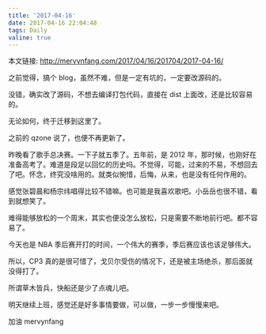 ```yaml
---
title: '2017-04-16'
date: 2017-04-16 22:04:48
tags: Daily
valine: true
---
```


本文链接: http://mervynfang.com/2017/04/16/201704/2017-04-16/

之前觉得，搞个 blog，虽然不难，但是一定有坑的，一定要改源码的。

没错，确实改了源码，不想去编译打包代码，直接在 dist 上面改，还是比较容易的。

无论如何，终于迁移到这里了。

<!-- more -->

之前的 qzone 说了，也便不再更新了。

昨晚看了歌手总决赛。一下子就五季了。五年前，是 2012 年，那时候，也刚好在准备高考了。难道是段足以回忆的历史吗。不觉得，可能，过来的不易，不想回去了吧。怀念，终究没啥用的。就类似惋惜，后悔，从来，也是没有任何作用的。

感觉张碧晨和杨宗纬唱得比较不错嘛。也可能是我喜欢歌吧。小岳岳也很不错，看到就想笑了。

难得能够放松的一个周末，其实也便没怎么放松，只是需要不断地前行吧。都不容易了。

今天也是 NBA 季后赛开打的时间，一个伟大的赛季，季后赛应该也该足够伟大。

所以，CP3 真的是很可惜了，戈贝尔受伤的情况下，还是被主场绝杀，那后面就没得打了。

所谓草木皆兵，快船还是少了点魂儿吧。

明天继续上班，感觉还是好多事情要做，可以做，一步一步慢慢来吧。

加油 mervynfang